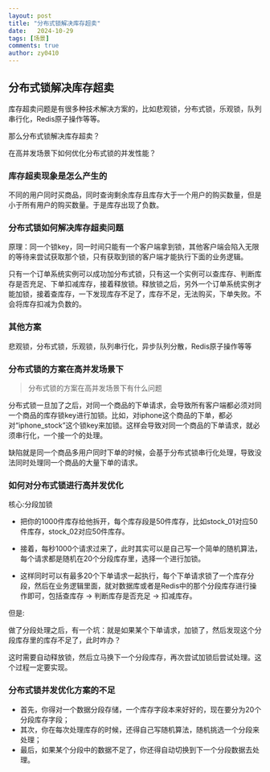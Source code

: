```yaml
---
layout: post
title: "分布式锁解决库存超卖"
date:   2024-10-29
tags: [场景]
comments: true
author: zy0410
---
```


## 分布式锁解决库存超卖

库存超卖问题是有很多种技术解决方案的，比如悲观锁，分布式锁，乐观锁，队列串行化，Redis原子操作等等。

那么分布式锁解决库存超卖？

在高并发场景下如何优化分布式锁的并发性能？

### 库存超卖现象是怎么产生的

不同的用户同时买商品，同时查询剩余库存且库存大于一个用户的购买数量，但是小于所有用户的购买数量。于是库存出现了负数。

### 分布式锁如何解决库存超卖问题

原理：同一个锁key，同一时间只能有一个客户端拿到锁，其他客户端会陷入无限的等待来尝试获取那个锁，只有获取到锁的客户端才能执行下面的业务逻辑。

只有一个订单系统实例可以成功加分布式锁，只有这一个实例可以查库存、判断库存是否充足、下单扣减库存，接着释放锁。释放锁之后，另外一个订单系统实例才能加锁，接着查库存，一下发现库存不足了，库存不足，无法购买，下单失败。不会将库存扣减为负数的。

### 其他方案

悲观锁，分布式锁，乐观锁，队列串行化，异步队列分散，Redis原子操作等等

### 分布式锁的方案在高并发场景下

> 分布式锁的方案在高并发场景下有什么问题

分布式锁一旦加了之后，对同一个商品的下单请求，会导致所有客户端都必须对同一个商品的库存锁key进行加锁。比如，对iphone这个商品的下单，都必对“iphone_stock”这个锁key来加锁。这样会导致对同一个商品的下单请求，就必须串行化，一个接一个的处理。

缺陷就是同一个商品多用户同时下单的时候，会基于分布式锁串行化处理，导致没法同时处理同一个商品的大量下单的请求。

### 如何对分布式锁进行高并发优化

核心:分段加锁

- 把你的1000件库存给他拆开，每个库存段是50件库存，比如stock_01对应50件库存，stock_02对应50件库存。

- 接着，每秒1000个请求过来了，此时其实可以是自己写一个简单的随机算法，每个请求都是随机在20个分段库存里，选择一个进行加锁。

- 这样同时可以有最多20个下单请求一起执行，每个下单请求锁了一个库存分段，然后在业务逻辑里面，就对数据库或者是Redis中的那个分段库存进行操作即可，包括查库存 -> 判断库存是否充足 -> 扣减库存。

  

但是:

做了分段处理之后，有一个坑：就是如果某个下单请求，加锁了，然后发现这个分段库存里的库存不足了，此时咋办？

这时需要自动释放锁，然后立马换下一个分段库存，再次尝试加锁后尝试处理。这个过程一定要实现。

### 分布式锁并发优化方案的不足

- 首先，你得对一个数据分段存储，一个库存字段本来好好的，现在要分为20个分段库存字段；
- 其次，你在每次处理库存的时候，还得自己写随机算法，随机挑选一个分段来处理；
- 最后，如果某个分段中的数据不足了，你还得自动切换到下一个分段数据去处理。